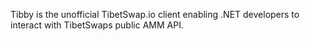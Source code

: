 Tibby is the unofficial TibetSwap.io client enabling .NET developers to interact with TibetSwaps public AMM API.